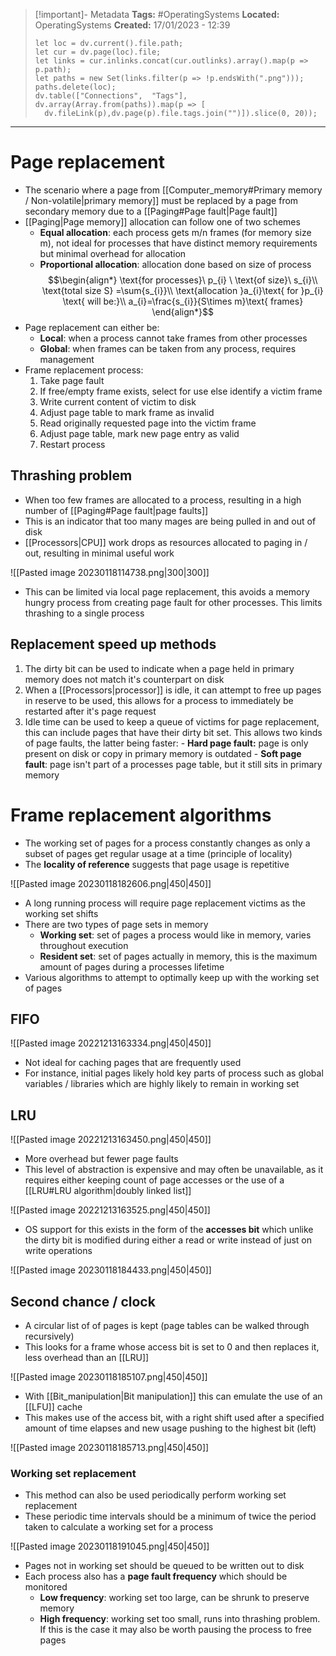> [!important]- Metadata
> **Tags:** #OperatingSystems 
> **Located:** OperatingSystems
> **Created:** 17/01/2023 - 12:39
> ```dataviewjs
>let loc = dv.current().file.path;
>let cur = dv.page(loc).file;
>let links = cur.inlinks.concat(cur.outlinks).array().map(p => p.path);
>let paths = new Set(links.filter(p => !p.endsWith(".png")));
>paths.delete(loc);
>dv.table(["Connections",  "Tags"], dv.array(Array.from(paths)).map(p => [
>   dv.fileLink(p),dv.page(p).file.tags.join("")]).slice(0, 20));
> ```

___
# Page replacement
- The scenario where a page from [[Computer_memory#Primary memory / Non-volatile|primary memory]] must be replaced by a page from secondary memory due to a [[Paging#Page fault|Page fault]]
- [[Paging|Page memory]] allocation can follow one of two schemes 
	- **Equal allocation**: each process gets m/n frames (for memory size m), not ideal for processes that have distinct memory requirements but minimal overhead for allocation
	- **Proportional allocation**: allocation done based on size of process 
$$\begin{align*}
\text{for processes}\ p_{i} \ \text{of size}\ s_{i}\\
\text{total size S} =\sum{s_{i}}\\
\text{allocation }a_{i}\text{ for }p_{i} \text{ will be:}\\
a_{i}=\frac{s_{i}}{S\times m}\text{ frames}
\end{align*}$$
- Page replacement can either be:
	- **Local**: when a process cannot take frames from other processes 
	- **Global**: when frames can be taken from any process, requires management
- Frame replacement process:
    1. Take page fault 
    2. If free/empty frame exists, select for use else identify a victim frame 
    3. Write current content of victim to disk 
    4. Adjust page table to mark frame as invalid 
    5. Read originally requested page into the victim frame 
    6. Adjust page table, mark new page entry as valid 
    7. Restart process
## Thrashing problem
- When too few frames are allocated to a process, resulting in a high number of [[Paging#Page fault|page faults]]
- This is an indicator that too many mages are being pulled in and out of  disk
- [[Processors|CPU]] work drops as resources allocated to paging in / out, resulting in minimal useful work

![[Pasted image 20230118114738.png|300|300]]

- This can be limited via local page replacement, this avoids a memory hungry process from creating page fault for other processes. This limits thrashing to a single process 

## Replacement speed up methods
1. The dirty bit can be used to indicate when a page held in primary memory does not match it's counterpart on disk
2. When a [[Processors|processor]] is idle, it can attempt to free up pages in reserve to be used, this allows for a process to immediately be restarted after it's page request
3. Idle time can be used to keep a queue of victims for page replacement, this can include pages that have their dirty bit set. This allows two kinds of page faults, the latter being faster:
        - **Hard page fault:** page is only present on disk or copy in primary memory is outdated 
        - **Soft page fault**: page isn't part of a processes page table, but it still sits in primary memory 

# Frame replacement algorithms
- The working set of pages for a process constantly changes as only a subset of pages get regular usage at a time (principle of locality)
- The **locality of reference** suggests that page usage is repetitive

![[Pasted image 20230118182606.png|450|450]]
- A long running process will require page replacement victims as the working set shifts 
- There are two types of page sets in memory 
    - **Working set**: set of pages a process would like in memory, varies throughout execution
    - **Resident set**: set of pages actually in memory, this is the maximum amount of pages during a processes lifetime
- Various algorithms to attempt to optimally keep up with the working set of pages 

## FIFO

![[Pasted image 20221213163334.png|450|450]]

- Not ideal for caching pages that are frequently used 
- For instance, initial pages likely hold key parts of process such as global variables / libraries which are highly likely to remain in working set
## LRU

![[Pasted image 20221213163450.png|450|450]]

- More overhead but fewer page faults
- This level of abstraction is expensive and may often be unavailable, as it requires either keeping count of page accesses or the use of a [[LRU#LRU algorithm|doubly linked list]]

![[Pasted image 20221213163525.png|450|450]]

- OS support for this exists in the form of the **accesses bit** which unlike the dirty bit is modified during either a read or write instead of just on write operations

![[Pasted image 20230118184433.png|450|450]]

## Second chance / clock
- A circular list of of pages is kept (page tables can be walked through recursively)
- This looks for a frame whose access bit is set to 0 and then replaces it, less overhead than an [[LRU]] 

![[Pasted image 20230118185107.png|450|450]]

- With [[Bit_manipulation|Bit manipulation]] this can emulate the use of an [[LFU]] cache
- This makes use of the access bit, with a right shift used after a specified amount of time elapses and new usage pushing to the highest bit (left)

![[Pasted image 20230118185713.png|450|450]]

### Working set replacement
- This method can also be used periodically perform working set replacement 
- These periodic time intervals should be a minimum of twice the period taken to calculate a working set for a process 

![[Pasted image 20230118191045.png|450|450]]

- Pages not in working set should be queued to be written out to disk
- Each process also has a **page fault frequency** which should be monitored
    - **Low frequency**: working set too large, can be shrunk to preserve memory 
    - **High frequency**: working set too small, runs into thrashing problem. If this is the case it may also be worth pausing the process to free pages 
